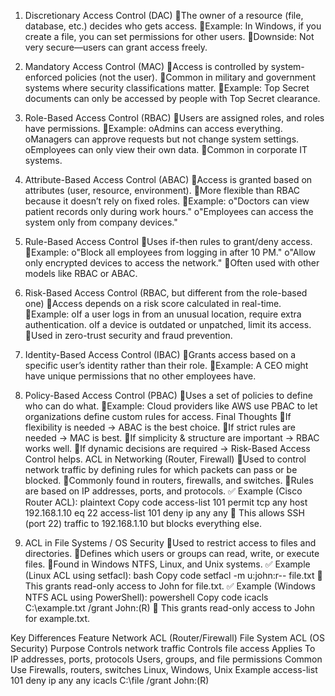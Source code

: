 1. Discretionary Access Control (DAC)
The owner of a resource (file, database, etc.) decides who gets access.
Example: In Windows, if you create a file, you can set permissions for other users.
Downside: Not very secure—users can grant access freely.
2. Mandatory Access Control (MAC)
Access is controlled by system-enforced policies (not the user).
Common in military and government systems where security classifications matter.
Example: Top Secret documents can only be accessed by people with Top Secret clearance.
3. Role-Based Access Control (RBAC)
Users are assigned roles, and roles have permissions.
Example: 
oAdmins can access everything.
oManagers can approve requests but not change system settings.
oEmployees can only view their own data.
Common in corporate IT systems.
4. Attribute-Based Access Control (ABAC)
Access is granted based on attributes (user, resource, environment).
More flexible than RBAC because it doesn’t rely on fixed roles.
Example: 
o"Doctors can view patient records only during work hours."
o"Employees can access the system only from company devices."
5. Rule-Based Access Control
Uses if-then rules to grant/deny access.
Example: 
o"Block all employees from logging in after 10 PM."
o"Allow only encrypted devices to access the network."
Often used with other models like RBAC or ABAC.
6. Risk-Based Access Control (RBAC, but different from the role-based one)
Access depends on a risk score calculated in real-time.
Example: 
oIf a user logs in from an unusual location, require extra authentication.
oIf a device is outdated or unpatched, limit its access.
Used in zero-trust security and fraud prevention.
7. Identity-Based Access Control (IBAC)
Grants access based on a specific user’s identity rather than their role.
Example: A CEO might have unique permissions that no other employees have.
8. Policy-Based Access Control (PBAC)
Uses a set of policies to define who can do what.
Example: Cloud providers like AWS use PBAC to let organizations define custom rules for access.
Final Thoughts
If flexibility is needed → ABAC is the best choice.
If strict rules are needed → MAC is best.
If simplicity & structure are important → RBAC works well.
If dynamic decisions are required → Risk-Based Access Control helps.
ACL in Networking (Router, Firewall)
Used to control network traffic by defining rules for which packets can pass or be blocked.
Commonly found in routers, firewalls, and switches.
Rules are based on IP addresses, ports, and protocols.
✅ Example (Cisco Router ACL):
plaintext
Copy code
access-list 101 permit tcp any host 192.168.1.10 eq 22
access-list 101 deny ip any any
🔹 This allows SSH (port 22) traffic to 192.168.1.10 but blocks everything else.

2. ACL in File Systems / OS Security
Used to restrict access to files and directories.
Defines which users or groups can read, write, or execute files.
Found in Windows NTFS, Linux, and Unix systems.
✅ Example (Linux ACL using setfacl):
bash
Copy code
setfacl -m u:john:r-- file.txt
🔹 This grants read-only access to John for file.txt.
✅ Example (Windows NTFS ACL using PowerShell):
powershell
Copy code
icacls C:\example.txt /grant John:(R)
🔹 This grants read-only access to John for example.txt.

Key Differences
Feature	Network ACL (Router/Firewall)	File System ACL (OS Security)
Purpose	Controls network traffic	Controls file access
Applies To	IP addresses, ports, protocols	Users, groups, and file permissions
Common Use	Firewalls, routers, switches	Linux, Windows, Unix
Example	access-list 101 deny ip any any	icacls C:\file /grant John:(R)
